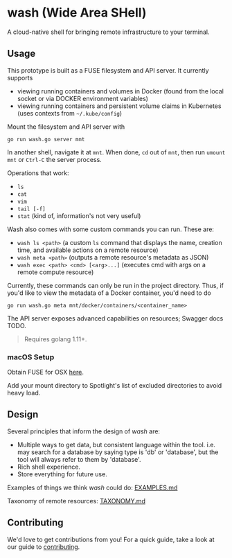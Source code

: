# wash (Wide Area SHell)

A cloud-native shell for bringing remote infrastructure to your terminal.

## Usage

This prototype is built as a FUSE filesystem and API server. It currently supports
- viewing running containers and volumes in Docker (found from the local socket or via DOCKER environment variables)
- viewing running containers and persistent volume claims in Kubernetes (uses contexts from `~/.kube/config`)

Mount the filesystem and API server with
```
go run wash.go server mnt
```

In another shell, navigate it at `mnt`. When done, `cd` out of `mnt`, then run `umount mnt` or `Ctrl-C` the server process.

Operations that work:
- `ls`
- `cat`
- `vim`
- `tail [-f]`
- `stat` (kind of, information's not very useful)

Wash also comes with some custom commands you can run. These are:
- `wash ls <path>` (a custom `ls` command that displays the name, creation time, and available actions on a remote resource)
- `wash meta <path>` (outputs a remote resource's metadata as JSON)
- `wash exec <path> <cmd> [<arg>...]` (executes cmd with args on a remote compute resource)

Currently, these commands can only be run in the project directory. Thus, if you'd like to view the metadata of a Docker container, you'd need to do
```
go run wash.go meta mnt/docker/containers/<container_name>
```

The API server exposes advanced capabilities on resources; Swagger docs TODO.

> Requires golang 1.11+.

### macOS Setup

Obtain FUSE for OSX [here](https://osxfuse.github.io/).

Add your mount directory to Spotlight's list of excluded directories to avoid heavy load.

## Design

Several principles that inform the design of *wash* are:
- Multiple ways to get data, but consistent language within the tool. i.e. may search for a database by saying type is 'db' or 'database', but the tool will always refer to them by 'database'.
- Rich shell experience.
- Store everything for future use.

Examples of things we think *wash* could do: [EXAMPLES.md](./EXAMPLES.md)

Taxonomy of remote resources: [TAXONOMY.md](./TAXONOMY.md)

## Contributing

We'd love to get contributions from you! For a quick guide, take a look at our guide to [contributing](./CONTRIBUTING.md).

